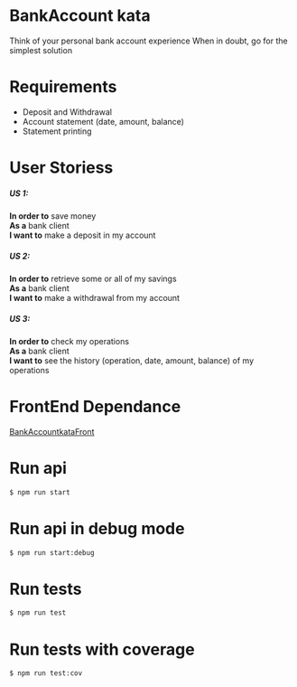 # BankAccount kata
Think of your personal bank account experience When in doubt, go for the simplest solution

# Requirements
- Deposit and Withdrawal
- Account statement (date, amount, balance)
- Statement printing
 
# User Storiess
##### US 1:
**In order to** save money  
**As a** bank client  
**I want to** make a deposit in my account  
 
##### US 2: 
**In order to** retrieve some or all of my savings  
**As a** bank client  
**I want to** make a withdrawal from my account  
 
##### US 3: 
**In order to** check my operations  
**As a** bank client  
**I want to** see the history (operation, date, amount, balance)  of my operations  



# FrontEnd Dependance

[BankAccountkataFront](https://github.com/emilindadie/BankAccountKataFront)


# Run api
```sh
$ npm run start
```

# Run api in debug mode
```sh
$ npm run start:debug
```

# Run tests
```sh
$ npm run test  
```

# Run tests with coverage
```sh
$ npm run test:cov 